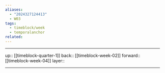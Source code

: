 ```yaml
---
aliases:
  - "2024327124413"
  - W03
tags:
  - timeblock/week
  - temporalanchor
related:
---
```




***

up:: [[timeblock-quarter-1]]
back:: [[timeblock-week-02]]
forward:: [[timeblock-week-04]]
layer:: 

***
